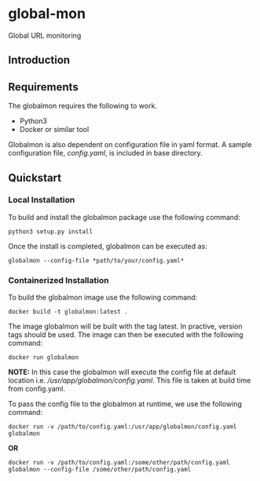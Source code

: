 # global-mon
Global URL monitoring

## Introduction

## Requirements

The globalmon requires the following to work.
- Python3
- Docker or similar tool

Globalmon is also dependent on configuration file in yaml format. A sample configuration file, *config.yaml*, is included in base directory. 

## Quickstart

### Local Installation

To build and install the globalmon package use the following command:

```
python3 setup.py install
```

Once the install is completed, globalmon can be executed as:

```
globalmon --config-file *path/to/your/config.yaml*
```

### Containerized Installation

To build the globalmon image use the following command:

```
docker build -t globalmon:latest .
```

The image globalmon will be built with the tag latest. In practive, version tags should be used. The image can then be executed with the following command:

```
docker run globalmon
```

**NOTE:** In this case the globalmon will execute the config file at default location i.e. */usr/app/globalmon/config.yaml*. This file is taken at build time from config.yaml.

To pass the config file to the globalmon at runtime, we use the following command:
```
docker run -v /path/to/config.yaml:/usr/app/globalmon/config.yaml globalmon
```
**OR**
```
docker run -v /path/to/config.yaml:/some/other/path/config.yaml globalmon --config-file /some/other/path/config.yaml
```